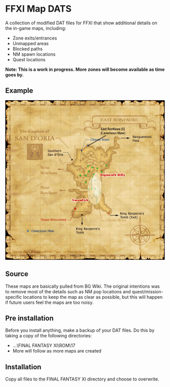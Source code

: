# FFXI Map DATS

A collection of modified DAT files for FFXI that show additional details on the in-game maps, including:

* Zone exits/entrances
* Unmapped areas
* Blocked paths
* NM spawn locations
* Quest locations

**Note: This is a work in progress. More zones will become available as time goes by.**

## Example

![East Ronfaure](ROM/17/25.png)

## Source

These maps are basically pulled from BG Wiki. The original intentions was to remove most of the details such as NM pop locations and quest/mission-specific locations to keep the map as clear as possible, but this will happen if future users feel the maps are too noisy.

## Pre installation

Before you install anything, make a backup of your DAT files. Do this by taking a copy of the following directories:

* ...\FINAL FANTASY XI\ROM\17
* More will follow as more maps are created

## Installation

Copy all files to the FINAL FANTASY XI directory and choose to overwrite.
